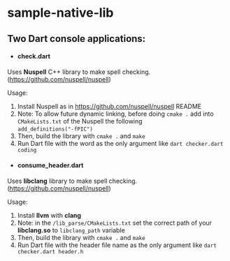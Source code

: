 # sample-native-lib

## Two Dart console applications:
* #### check.dart 
Uses **Nuspell** C++ library to make spell checking. (https://github.com/nuspell/nuspell)
    
Usage:
   1. Install Nuspell as in https://github.com/nuspell/nuspell README
   2. Note: To allow future dynamic linking, before doing `cmake .` add into `CMakeLists.txt` of the Nuspell the following  
`add_definitions("-fPIC")`
   3. Then, build the library with `cmake .` and `make`
   4. Run Dart file with the word as the only argument like `dart checker.dart coding`

* #### consume_header.dart 
Uses **libclang** library to make spell checking. (https://github.com/nuspell/nuspell)
    
Usage:
   1. Install **llvm** with **clang**
   2. Note: in the `/lib_parse/CMakeLists.txt` set the correct path of your **libclang.so** to `libclang_path` variable
   3. Then, build the library with `cmake .` and `make`
   4. Run Dart file with the header file name as the only argument like `dart checker.dart header.h`

